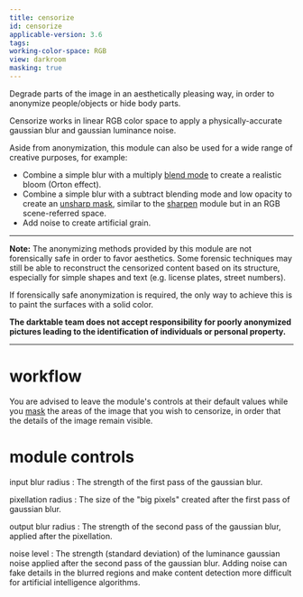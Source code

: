 ```yaml
---
title: censorize
id: censorize
applicable-version: 3.6
tags:
working-color-space: RGB
view: darkroom
masking: true
---
```


Degrade parts of the image in an aesthetically pleasing way, in order to anonymize people/objects or hide body parts.

Censorize works in linear RGB color space to apply a physically-accurate gaussian blur and gaussian luminance noise.

Aside from anonymization, this module can also be used for a wide range of creative purposes, for example:

- Combine a simple blur with a multiply [blend mode](../../darkroom/masking-and-blending/blend-modes.md) to create a realistic bloom (Orton effect).
- Combine a simple blur with a subtract blending mode and low opacity to create an [unsharp mask](https://en.wikipedia.org/wiki/Unsharp_masking), similar to the [sharpen](./sharpen.md) module but in an RGB scene-referred space.
- Add noise to create artificial grain.

---

**Note:** The anonymizing methods provided by this module are not forensically safe in order to favor aesthetics. Some forensic techniques may still be able to reconstruct the censorized content based on its structure, especially for simple shapes and text (e.g. license plates, street numbers).

If forensically safe anonymization is required, the only way to achieve this is to paint the surfaces with a solid color. 

**The darktable team does not accept responsibility for poorly anonymized pictures leading to the identification of individuals or personal property.**

---

# workflow

You are advised to leave the module's controls at their default values while you [mask](../../darkroom/masking-and-blending/masks/drawn.md) the areas of the image that you wish to censorize, in order that the details of the image remain visible.

# module controls

input blur radius
: The strength of the first pass of the gaussian blur.

pixellation radius
: The size of the "big pixels" created after the first pass of gaussian blur.

output blur radius
: The strength of the second pass of the gaussian blur, applied after the pixellation.

noise level
: The strength (standard deviation) of the luminance gaussian noise applied after the second pass of the gaussian blur. Adding noise can fake details in the blurred regions and make content detection more difficult for artificial intelligence algorithms.
